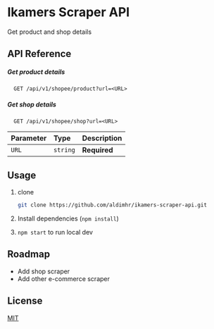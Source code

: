 # Ikamers Scraper API

Get product and shop details

## API Reference

##### Get product details

```http
  GET /api/v1/shopee/product?url=<URL>
```

##### Get shop details

```http
  GET /api/v1/shopee/shop?url=<URL>
```

| Parameter | Type     | Description  |
| :-------- | :------- | :----------- |
| `URL`     | `string` | **Required** |

## Usage

1. clone

   ```bash
   git clone https://github.com/aldimhr/ikamers-scraper-api.git
   ```

2. Install dependencies (`npm install`)
3. `npm start` to run local dev

## Roadmap

-  Add shop scraper
-  Add other e-commerce scraper

## License

[MIT](https://choosealicense.com/licenses/mit/)

